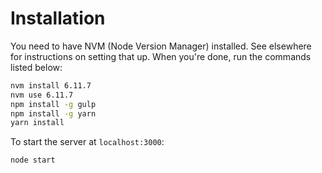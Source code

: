 # Installation

You need to have NVM (Node Version Manager) installed. See elsewhere for instructions on setting that up. When you're done, run the commands listed below:

```bash
nvm install 6.11.7
nvm use 6.11.7
npm install -g gulp
npm install -g yarn
yarn install
```

To start the server at `localhost:3000`:

```bash
node start
```